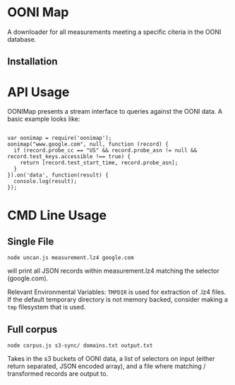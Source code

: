 OONI Map
========

A downloader for all measurements meeting a specific citeria in the OONI database.

Installation
-----

API Usage
=========
OONIMap presents a stream interface to queries against the OONI data. A
basic example looks like:

```node

var oonimap = require('oonimap');
oonimap("www.google.com", null, function (record) {
  if (record.probe_cc == "US" && record.probe_asn != null && record.test_keys.accessible !== true) {
    return [record.test_start_time, record.probe_asn];
  }
}).on('data', function(result) {
  console.log(result);
});

```

CMD Line Usage
======

Single File
----

```
node uncan.js measurement.lz4 google.com
```

will print all JSON records within measurement.lz4 matching the selector (google.com).

Relevant Environmental Variables:
`TMPDIR` is used for extraction of .lz4 files. If the default temporary directory
is not memory backed, consider making a `tmp` filesystem that is used.

Full corpus
------

```
node corpus.js s3-sync/ domains.txt output.txt
```

Takes in the s3 buckets of OONI data, a list of selectors on input (either return separated, JSON encoded array),
and a file where matching / transformed records are output to. 

